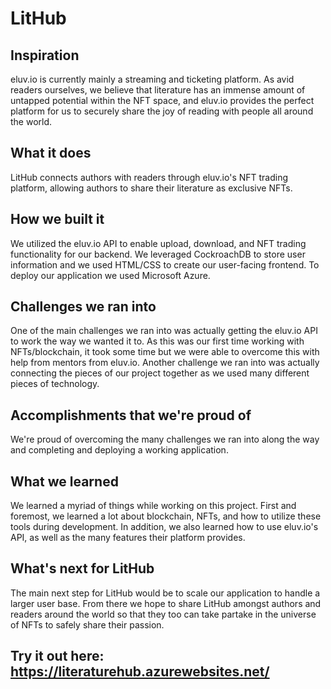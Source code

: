 # LitHub

## Inspiration
eluv.io is currently mainly a streaming and ticketing platform. As avid readers ourselves, we believe that literature has an immense amount of untapped potential within the NFT space, and eluv.io provides the perfect platform for us to securely share the joy of reading with people all around the world.
## What it does
LitHub connects authors with readers through eluv.io's NFT trading platform, allowing authors to share their literature as exclusive NFTs. 
## How we built it
We utilized the eluv.io API to enable upload, download, and NFT trading functionality for our backend. We leveraged CockroachDB to store user information and we used HTML/CSS to create our user-facing frontend. To deploy our application we used Microsoft Azure.
## Challenges we ran into
One of the main challenges we ran into was actually getting the eluv.io API to work the way we wanted it to. As this was our first time working with NFTs/blockchain, it took some time but we were able to overcome this with help from mentors from eluv.io. Another challenge we ran into was actually connecting the pieces of our project together as we used many different pieces of technology. 
## Accomplishments that we're proud of
We're proud of overcoming the many challenges we ran into along the way and completing and deploying a working application.
## What we learned
We learned a myriad of things while working on this project. First and foremost, we learned a lot about blockchain, NFTs, and how to utilize these tools during development. In addition, we also learned how to use eluv.io's API, as well as the many features their platform provides.
## What's next for LitHub
The main next step for LitHub would be to scale our application to handle a larger user base. From there we hope to share LitHub amongst authors and readers around the world so that they too can take partake in the universe of NFTs to safely share their passion.

## Try it out here: https://literaturehub.azurewebsites.net/
